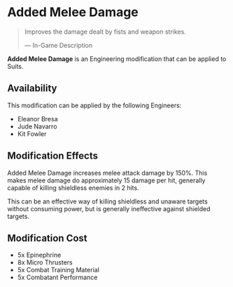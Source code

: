 # Added Melee Damage
> 
> 
> Improves the damage dealt by fists and weapon strikes.
> 
> 
> — In-Game Description
> 

**Added Melee Damage** is an Engineering modification that can be applied to Suits.

## Availability

This modification can be applied by the following Engineers:

- Eleanor Bresa
- Jude Navarro
- Kit Fowler

## Modification Effects

Added Melee Damage increases melee attack damage by 150%. This makes melee damage do approximately 15 damage per hit, generally capable of killing shieldless enemies in 2 hits.

This can be an effective way of killing shieldless and unaware targets without consuming power, but is generally ineffective against shielded targets.

## Modification Cost

- 5x Epinephrine
- 8x Micro Thrusters
- 5x Combat Training Material
- 5x Combatant Performance